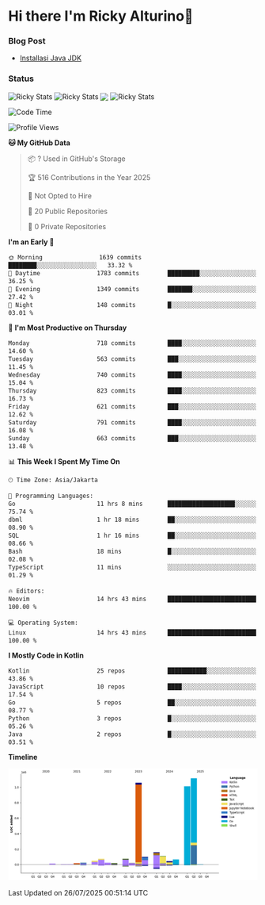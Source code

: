 # Hi there I'm Ricky Alturino👋

### Blog Post

<!-- BLOG-POST-LIST:START -->

- [Installasi Java JDK](https://onirutla.medium.com/installasi-java-jdk-ec701beeb5cb?source=rss-d9d81c918cc9------2)
<!-- BLOG-POST-LIST:END -->

### Status

<img align="center" alt="Ricky Stats" src="https://github-readme-stats.vercel.app/api?username=Alturino&theme=dark&show_icons=true&hide_border=false" />
<img align="center" alt="Ricky Stats" src="https://github-readme-stats.vercel.app/api/top-langs/?username=Alturino&theme=dark&show_icons=true&layout=compact"/>
<img align="center" width="640px" src="https://github-readme-stats.vercel.app/api/wakatime?username=Alturino&layout=compact&hide_border=true&theme=dark">
<img align="center" alt="Ricky Stats" src="https://leetcard.jacoblin.cool/alturino?border=0&radius=20&ext=activity"/>

<!--START_SECTION:waka-->
![Code Time](http://img.shields.io/badge/Code%20Time-1%2C288%20hrs%2013%20mins-blue)

![Profile Views](http://img.shields.io/badge/Profile%20Views-0-blue)

**🐱 My GitHub Data** 

> 📦 ? Used in GitHub's Storage 
 > 
> 🏆 516 Contributions in the Year 2025
 > 
> 🚫 Not Opted to Hire
 > 
> 📜 20 Public Repositories 
 > 
> 🔑 0 Private Repositories 
 > 
**I'm an Early 🐤** 

```text
🌞 Morning                1639 commits        ████████░░░░░░░░░░░░░░░░░   33.32 % 
🌆 Daytime                1783 commits        █████████░░░░░░░░░░░░░░░░   36.25 % 
🌃 Evening                1349 commits        ███████░░░░░░░░░░░░░░░░░░   27.42 % 
🌙 Night                  148 commits         █░░░░░░░░░░░░░░░░░░░░░░░░   03.01 % 
```
📅 **I'm Most Productive on Thursday** 

```text
Monday                   718 commits         ████░░░░░░░░░░░░░░░░░░░░░   14.60 % 
Tuesday                  563 commits         ███░░░░░░░░░░░░░░░░░░░░░░   11.45 % 
Wednesday                740 commits         ████░░░░░░░░░░░░░░░░░░░░░   15.04 % 
Thursday                 823 commits         ████░░░░░░░░░░░░░░░░░░░░░   16.73 % 
Friday                   621 commits         ███░░░░░░░░░░░░░░░░░░░░░░   12.62 % 
Saturday                 791 commits         ████░░░░░░░░░░░░░░░░░░░░░   16.08 % 
Sunday                   663 commits         ███░░░░░░░░░░░░░░░░░░░░░░   13.48 % 
```


📊 **This Week I Spent My Time On** 

```text
🕑︎ Time Zone: Asia/Jakarta

💬 Programming Languages: 
Go                       11 hrs 8 mins       ███████████████████░░░░░░   75.74 % 
dbml                     1 hr 18 mins        ██░░░░░░░░░░░░░░░░░░░░░░░   08.90 % 
SQL                      1 hr 16 mins        ██░░░░░░░░░░░░░░░░░░░░░░░   08.66 % 
Bash                     18 mins             █░░░░░░░░░░░░░░░░░░░░░░░░   02.08 % 
TypeScript               11 mins             ░░░░░░░░░░░░░░░░░░░░░░░░░   01.29 % 

🔥 Editors: 
Neovim                   14 hrs 43 mins      █████████████████████████   100.00 % 

💻 Operating System: 
Linux                    14 hrs 43 mins      █████████████████████████   100.00 % 
```

**I Mostly Code in Kotlin** 

```text
Kotlin                   25 repos            ███████████░░░░░░░░░░░░░░   43.86 % 
JavaScript               10 repos            ████░░░░░░░░░░░░░░░░░░░░░   17.54 % 
Go                       5 repos             ██░░░░░░░░░░░░░░░░░░░░░░░   08.77 % 
Python                   3 repos             █░░░░░░░░░░░░░░░░░░░░░░░░   05.26 % 
Java                     2 repos             █░░░░░░░░░░░░░░░░░░░░░░░░   03.51 % 
```



**Timeline**

![Lines of Code chart](https://raw.githubusercontent.com/Alturino/Alturino/main/assets/bar_graph.png)


 Last Updated on 26/07/2025 00:51:14 UTC
<!--END_SECTION:waka-->
